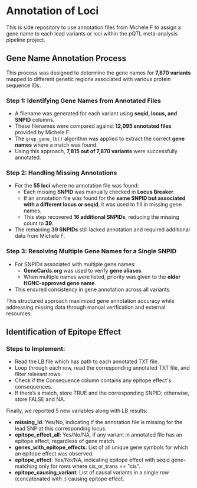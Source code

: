 # Annotation of Loci
This is side repository to use annotation files from Michele F to assign a gene name to each lead variants or loci within the pQTL meta-analysis pipeline project.

## Gene Name Annotation Process

This process was designed to determine the gene names for **7,870 variants** mapped to different genetic regions associated with various protein sequence IDs.

### Step 1: Identifying Gene Names from Annotated Files
- A filename was generated for each variant using **seqid, locus, and SNPID** columns.
- These filenames were compared against **12,095 annotated files** provided by Michele F.
- The `grep_gene_lb()` algorithm was applied to extract the correct **gene names** where a match was found.
- Using this approach, **7,815 out of 7,870 variants** were successfully annotated.

### Step 2: Handling Missing Annotations
- For the **55 loci** where no annotation file was found:
  - Each missing **SNPID** was manually checked in **Locus Breaker**.
  - If an annotation file was found for the **same SNPID but associated with a different locus or seqid**, it was used to fill in missing gene names.
  - This step recovered **16 additional SNPIDs**, reducing the missing count to **39**.
- The remaining **39 SNPIDs** still lacked annotation and required additional data from Michele F.

### Step 3: Resolving Multiple Gene Names for a Single SNPID
- For SNPIDs associated with multiple gene names:
  - **GeneCards.org** was used to verify **gene aliases**.
  - When multiple names were listed, priority was given to the **older HGNC-approved gene name**.
- This ensured consistency in gene annotation across all variants.

This structured approach maximized gene annotation accuracy while addressing missing data through manual verification and external resources.


## Identification of Epitope Effect


### Steps to Implement:
- Read the LB file which has path to each annotated TXT file.
- Loop through each row, read the corresponding annotated TXT file, and filter relevant rows.
- Check if the Consequence column contains any epitope effect's consequences.
- If there’s a match, store TRUE and the corresponding SNPID; otherwise, store FALSE and NA.

Finally, we reported 5 new variables along with LB results:

- **missing_ld**: Yes/No, indicating if the annotation file is missing for the lead SNP at this corresponding locus.
- **epitope_effect_all**: Yes/No/NA, if any variant in annotated file has an epitope effect, regardless of gene match.
- **genes_with_epitope_effects**: List of all unique gene symbols for which an epitope effect was observed.
- **epitope_effect**: Yes/No/NA, indicating epitope effect with seqid gene-matching only for rows where cis_or_trans == "cis".
- **epitope_causing_variant**: List of causal variants in a single row (concatenated with ;) causing epitope effect.
